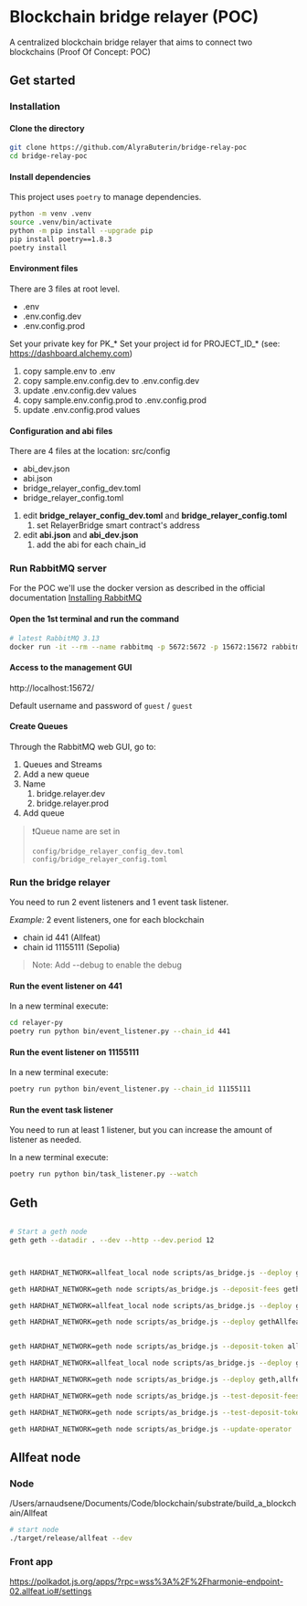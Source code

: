 # Blockchain bridge relayer (POC)

A centralized blockchain bridge relayer that aims to connect two blockchains (Proof Of Concept: POC)

## Get started

### Installation

#### Clone the directory

```bash
git clone https://github.com/AlyraButerin/bridge-relay-poc
cd bridge-relay-poc
```

#### Install dependencies

This project uses `poetry` to manage dependencies.

```bash
python -m venv .venv
source .venv/bin/activate
python -m pip install --upgrade pip
pip install poetry==1.8.3
poetry install 
```

#### Environment files

There are 3 files at root level.

- .env
- .env.config.dev
- .env.config.prod

Set your private key for PK_*
Set your project id for PROJECT_ID_* (see: https://dashboard.alchemy.com)

1. copy sample.env to .env
2. copy sample.env.config.dev to .env.config.dev
3. update .env.config.dev values
4. copy sample.env.config.prod to .env.config.prod
5. update .env.config.prod values

#### Configuration and abi files

There are 4 files at the location: src/config

- abi_dev.json
- abi.json
- bridge_relayer_config_dev.toml
- bridge_relayer_config.toml

1. edit **bridge_relayer_config_dev.toml** and **bridge_relayer_config.toml**
   1. set RelayerBridge smart contract's address
2. edit **abi.json** and **abi_dev.json**
   1. add the abi for each chain_id

### Run RabbitMQ server

For the POC we'll use the docker version as described in the official documentation [Installing RabbitMQ
](https://www.rabbitmq.com/docs/download)

#### Open the 1st terminal and run the command

```bash
# latest RabbitMQ 3.13
docker run -it --rm --name rabbitmq -p 5672:5672 -p 15672:15672 rabbitmq:3.13-management
```

#### Access to the management GUI

http://localhost:15672/

Default username and password of `guest` / `guest`

#### Create Queues

Through the RabbitMQ web GUI, go to:

1. Queues and Streams
2. Add a new queue
3. Name
   1. bridge.relayer.dev
   2. bridge.relayer.prod
4. Add queue

> ❗Queue name are set in
>
> `config/bridge_relayer_config_dev.toml`
> `config/bridge_relayer_config.toml`


### Run the bridge relayer

You need to run 2 event listeners and 1 event task listener.

*Example:*
2 event listeners, one for each blockchain

- chain id 441 (Allfeat)
- chain id 11155111 (Sepolia)

> Note: Add --debug to enable the debug

#### Run the event listener on 441

In a new terminal execute:

```bash
cd relayer-py
poetry run python bin/event_listener.py --chain_id 441
```

#### Run the event listener on 11155111

In a new terminal execute:

```bash
poetry run python bin/event_listener.py --chain_id 11155111
```

#### Run the event task listener

You need to run at least 1 listener, but you can increase the amount of listener as needed.

In a new terminal execute:

```bash
poetry run python bin/task_listener.py --watch
```

## Geth

```bash

# Start a geth node
geth geth --datadir . --dev --http --dev.period 12



geth HARDHAT_NETWORK=allfeat_local node scripts/as_bridge.js --deploy gethAllfeatLocal

geth HARDHAT_NETWORK=geth node scripts/as_bridge.js --deposit-fees gethAllfeatLocal

geth HARDHAT_NETWORK=allfeat_local node scripts/as_bridge.js --deploy gethAllfeatLocal

geth HARDHAT_NETWORK=geth node scripts/as_bridge.js --deploy gethAllfeatLocal


geth HARDHAT_NETWORK=geth node scripts/as_bridge.js --deposit-token allfeatGethLocal

geth HARDHAT_NETWORK=allfeat_local node scripts/as_bridge.js --deploy geth,allfeat_local,1337,440

geth HARDHAT_NETWORK=geth node scripts/as_bridge.js --deploy geth,allfeat_local,1337,440

geth HARDHAT_NETWORK=geth node scripts/as_bridge.js --test-deposit-fees

geth HARDHAT_NETWORK=geth node scripts/as_bridge.js --test-deposit-token

geth HARDHAT_NETWORK=geth node scripts/as_bridge.js --update-operator


```

## Allfeat node

### Node

/Users/arnaudsene/Documents/Code/blockchain/substrate/build_a_blockchain/Allfeat

```bash
# start node
./target/release/allfeat --dev
```

### Front app

https://polkadot.js.org/apps/?rpc=wss%3A%2F%2Fharmonie-endpoint-02.allfeat.io#/settings
